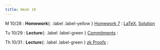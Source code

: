 ```yaml
---
title: Week 10
---
```

M 10/28
: **Homework**{: .label .label-yellow } [Homework 7](/assets/homework/hw-7.pdf)
    : [LaTeX](/assets/homework/hw-7.tex), [Solution](/assets/homework/hw-7-sol.pdf)

Tu 10/29
: **Lecture**{: .label .label-green } [Commitments](/assets/lecture-notes/collection-F24.pdf)
    : 

Th 10/31
: **Lecture**{: .label .label-green } [zk Proofs](/assets/lecture-notes/collection-F24.pdf)
    : 
